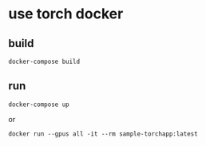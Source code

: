 # use torch docker

## build

```shell
docker-compose build
```

## run

```shell
docker-compose up
```

or

```shell
docker run --gpus all -it --rm sample-torchapp:latest
```
